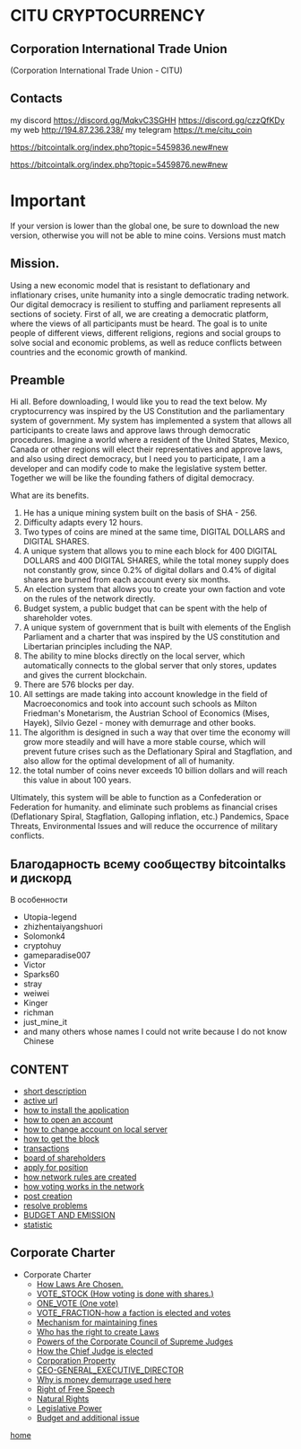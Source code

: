 # CITU CRYPTOCURRENCY
## Corporation International Trade Union
(Corporation International Trade Union - CITU)

## Contacts
my discord https://discord.gg/MqkvC3SGHH  https://discord.gg/czzQfKDy
my web http://194.87.236.238/
my telegram https://t.me/citu_coin

https://bitcointalk.org/index.php?topic=5459836.new#new

https://bitcointalk.org/index.php?topic=5459876.new#new
# Important
If your version is lower than the global one, be sure to download the new version,
otherwise you will not be able to mine coins. Versions must match

## Mission.
Using a new economic model that is resistant to deflationary and inflationary crises,
unite humanity into a single democratic trading network. Our digital democracy is resilient to stuffing
and parliament represents all sections of society. First of all, we are creating a democratic platform,
where the views of all participants must be heard. The goal is to unite people of different views, different religions,
regions and social groups to solve social and economic problems, as well as reduce conflicts between
countries and the economic growth of mankind.

## Preamble
Hi all.
Before downloading, I would like you to read the text below.
My cryptocurrency was inspired by the US Constitution and the parliamentary system of government.
My system has implemented a system that allows all participants to create laws and approve laws through democratic procedures.
Imagine a world where a resident of the United States, Mexico, Canada or other regions will elect their representatives and approve laws,
and also using direct democracy, but I need you to participate, I am a developer and can modify
code to make the legislative system better. Together we will be like the founding fathers of digital democracy.

What are its benefits.
1. He has a unique mining system built on the basis of SHA - 256.
2. Difficulty adapts every 12 hours.
3. Two types of coins are mined at the same time, DIGITAL DOLLARS and DIGITAL SHARES.
4. A unique system that allows you to mine each block for 400 DIGITAL DOLLARS and 400 DIGITAL SHARES, while the total money supply does not constantly grow, since 0.2% of digital dollars and 0.4% of digital shares are burned from each account every six months.
5. An election system that allows you to create your own faction and vote on the rules of the network directly.
6. Budget system, a public budget that can be spent with the help of shareholder votes.
7. A unique system of government that is built with elements of the English Parliament and a charter that was inspired by the US constitution and Libertarian principles including the NAP.
8. The ability to mine blocks directly on the local server, which automatically connects to the global server that only stores, updates and gives the current blockchain.
9. There are 576 blocks per day.
10. All settings are made taking into account knowledge in the field of Macroeconomics and took into account such schools as Milton Friedman's Monetarism, the Austrian School of Economics (Mises, Hayek), Silvio Gezel - money with demurrage and other books.
11. The algorithm is designed in such a way that over time the economy will grow more steadily and will have a more stable course, which will prevent future crises such as the Deflationary Spiral and Stagflation, and also allow for the optimal development of all of humanity.
12. the total number of coins never exceeds 10 billion dollars and will reach this value in about 100 years.

Ultimately, this system will be able to function as a Confederation or Federation for humanity.
and eliminate such problems as financial crises (Deflationary Spiral, Stagflation, Galloping inflation, etc.)
Pandemics, Space Threats, Environmental Issues and will reduce the occurrence of military conflicts.

## Благодарность всему сообществу bitcointalks и дискорд
В особенности
- Utopia-legend
- zhizhentaiyangshuori
- Solomonk4
- cryptohuy
- gameparadise007
- Victor
- Sparks60
- stray
- weiwei
- Kinger
- richman
- just_mine_it
- and many others whose names I could not write because I do not know Chinese



## CONTENT
- [short description](../documentationEng/preambleEng.md)
- [active url](../documentationEng/active-urlEng.md)
- [how to install the application](../documentationEng/installEng.md)
- [how to open an account](../documentationEng/create-accountEng.md)
- [how to change account on local server](../documentationEng/change-accountEng.md)
- [how to get the block](../documentationEng/%20mineEng.md)
- [transactions](../documentationEng/transactionsEng.md)
- [board of shareholders](../documentationEng/board-of-shareholdersEng.md)
- [apply for position](../documentationEng/managmentEng.md)
- [how network rules are created](../documentationEng/create-lawEng.md)
- [how voting works in the network](../documentationEng/voting-in-networkEng.md)
- [post creation](../documentationEng/create-positionEng.md)
- [resolve problems](../documentationEng/solving-common-problems.md)
- [BUDGET AND EMISSION](../documentationEng/how_to_create_a_budget_and_emission.md)
- [statistic](../documentationEng/statistics.md)

[//]: # (- [create fraction]&#40;../documentationEng/create-fractionEng.md&#41;)
## Corporate Charter
- Corporate Charter
  - [How Laws Are Chosen.](../charterEng/HOW_LAWS_ARE_CHOSEN.md)
  - [VOTE_STOCK (How voting is done with shares.)](../charterEng/VOTE_STOCK.md)
  - [ONE_VOTE (One vote)](../charterEng/ONE_VOTE.md)
  - [VOTE_FRACTION-how a faction is elected and votes](../charterEng/VOTE_FRACTION.md)
  - [Mechanism for maintaining fines](../charterEng/MECHANISM_FOR_REDUCING_THE_NUMBER_OF_SHARES.md)
  - [Who has the right to create Laws](../charterEng/WHO_HAS_THE_RIGHT_TO_CREATE_LAWS.md)
  - [Powers of the Corporate Council of Supreme Judges](../charterEng/POWERS_OF_THE_CORPORATE_COUNCIL_OF_JUDGES.md)
  - [How the Chief Judge is elected](../charterEng/HOW_THE_CHIEF_JUDGE_IS_CHOSEN.md)
  - [Corporation Property](../charterEng/PROPERTY_OF_THE_CORPORATION.md)
  - [CEO-GENERAL_EXECUTIVE_DIRECTOR](../charterEng/GENERAL_EXECUTIVE_DIRECTOR.md)
  - [Why is money demurrage used here](../charterEng/EXPLANATION_WHY_MONEY_DEMURAGE_IS_USED_HERE.md)
  - [Right of Free Speech](../charterEng/FREEDOM_OF_SPEECH.md)
  - [Natural Rights](../charterEng/RIGHTS.md)
  - [Legislative Power](../charterEng/POWER.md)
  - [Budget and additional issue](../charterEng/BUDGET%20AND%20EMISSION.md)


[home](../readme.md)